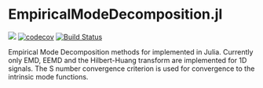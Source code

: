 # EmpiricalModeDecomposition.jl

[![](https://img.shields.io/badge/docs-stable-blue.svg)](https://atmnpatel.github.io/EmpiricalModeDecomposition.jl/dev)
[![codecov](https://codecov.io/gh/atmnpatel/EmpiricalModeDecomposition.jl/branch/master/graph/badge.svg)](https://codecov.io/gh/atmnpatel/EmpiricalModeDecomposition.jl)
[![Build Status](https://travis-ci.com/atmnpatel/EmpiricalModeDecomposition.jl.svg?branch=master)](https://travis-ci.com/atmnpatel/EmpiricalModeDecomposition.jl)

Empirical Mode Decomposition methods for implemented in Julia. Currently only EMD, EEMD and the Hilbert-Huang transform are implemented for 1D signals. The S number convergence criterion is used for convergence to the intrinsic mode functions.

